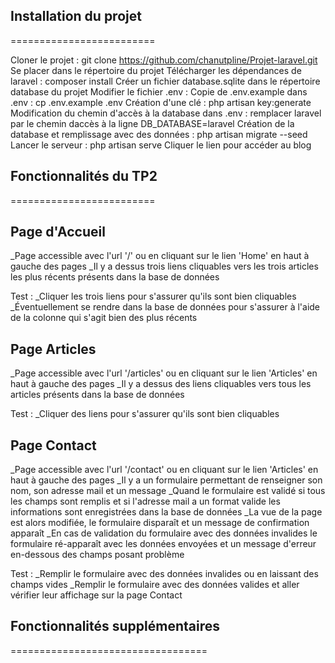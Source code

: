 ## Installation du projet
=========================

Cloner le projet : git clone https://github.com/chanutpline/Projet-laravel.git
Se placer dans le répertoire du projet
Télécharger les dépendances de laravel : composer install
Créer un fichier database.sqlite dans le répertoire database du projet
Modifier le fichier .env : 
    Copie de .env.example dans .env : cp .env.example .env
    Création d'une clé : php artisan key:generate
    Modification du chemin d'accès à la database dans .env : remplacer laravel par le chemin daccès à la ligne DB_DATABASE=laravel
Création de la database et remplissage avec des données : php artisan migrate --seed
Lancer le serveur : php artisan serve
Cliquer le lien pour accéder au blog

## Fonctionnalités du TP2
=========================

## Page d'Accueil

_Page accessible avec l'url '/' ou en cliquant sur le lien 'Home' en haut à gauche des pages
_Il y a dessus trois liens cliquables vers les trois articles les plus récents présents dans la base de données

Test :
_Cliquer les trois liens pour s'assurer qu'ils sont bien cliquables
_Éventuellement se rendre dans la base de données pour s'assurer à l'aide de la colonne qui s'agit bien des plus récents

## Page Articles

_Page accessible avec l'url '/articles' ou en cliquant sur le lien 'Articles' en haut à gauche des pages
_Il y a dessus des liens cliquables vers tous les articles présents dans la base de données

Test :
_Cliquer des liens pour s'assurer qu'ils sont bien cliquables

## Page Contact

_Page accessible avec l'url '/contact' ou en cliquant sur le lien 'Articles' en haut à gauche des pages
_Il y a un formulaire permettant de renseigner son nom, son adresse mail et un message
_Quand le formulaire est validé si tous les champs sont remplis et si l'adresse mail a un format valide les informations sont enregistrées dans la base de données
_La vue de la page est alors modifiée, le formulaire disparaît et un message de confirmation apparaît
_En cas de validation du formulaire avec des données invalides le formulaire ré-apparaît avec les données envoyées et un message d'erreur en-dessous des champs posant problème

Test :
_Remplir le formulaire avec des données invalides ou en laissant des champs vides
_Remplir le formulaire avec des données valides et aller vérifier leur affichage sur la page Contact

## Fonctionnalités supplémentaires
==================================




